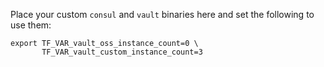 Place your custom `consul` and `vault` binaries here and set the following
to use them:

```
export TF_VAR_vault_oss_instance_count=0 \
       TF_VAR_vault_custom_instance_count=3
```
